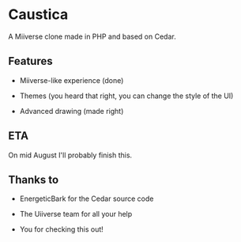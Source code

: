 # Caustica
A Miiverse clone made in PHP and based on Cedar.

## Features

- Miiverse-like experience (done)

- Themes (you heard that right, you can change the style of the UI)

- Advanced drawing (made right)

## ETA

On mid August I'll probably finish this.

## Thanks to

- EnergeticBark for the Cedar source code

- The Uiiverse team for all your help

- You for checking this out!
